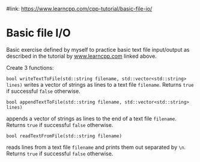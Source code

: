 #link: https://www.learncpp.com/cpp-tutorial/basic-file-io/

# Basic file I/O

Basic exercise defined by myself to practice basic text file input/output as described in the tutorial by www.learncpp.com linked above.

Create 3 functions:

`bool writeTextToFile(std::string filename, std::vector<std::string> lines)` writes a vector of strings as lines to a text file `filename`. Returns `true` if successful `false` otherwise.

`bool appendTextToFile(std::string filename, std::vector<std::string> lines)`

appends a vector of strings as lines to the end of a text file `filename`. Returns `true` if successful `false` otherwise. 

`bool readTextFromFile(std::string filename)`

reads lines from a text file `filename` and prints them out separated by `\n`. Returns `true` if successful `false` otherwise. 
